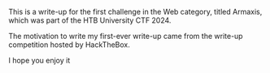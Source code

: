 
This is a write-up for the first challenge in the Web category, titled Armaxis, which was part of the HTB University CTF 2024.

The motivation to write my first-ever write-up came from the write-up competition hosted by HackTheBox.

I hope you enjoy it
